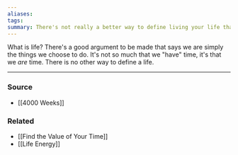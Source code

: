 ```yaml
---
aliases: 
tags: 
summary: There's not really a better way to define living your life than by looking at what you do with your time.
---
```

What is life? There's a good argument to be made that says we are simply the things we choose to do. It's not so much that we "have" time, it's that we *are* time. There is no other way to define a life.

---
### Source
- [[4000 Weeks]]

### Related
- [[Find the Value of Your Time]]
- [[Life Energy]]